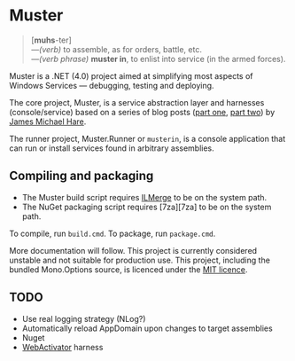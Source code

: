 # Muster
> [**muhs**-ter]  
> &mdash;_(verb)_ to assemble, as for orders, battle, etc.  
> &mdash;_(verb phrase)_ **muster in**, to enlist into service (in the armed forces).

Muster is a .NET (4.0) project aimed at simplifying most aspects of Windows Services &mdash; debugging, testing and deploying.

The core project, Muster, is a service abstraction layer and harnesses (console/service) based on a series of blog posts ([part one][p1], [part two][p2]) by [James Michael Hare][blog].

[p1]: http://geekswithblogs.net/BlackRabbitCoder/archive/2010/09/23/c-windows-services-1-of-2-creating-a-debuggable-windows.aspx 
[p2]:http://geekswithblogs.net/BlackRabbitCoder/archive/2010/10/07/c-windows-services-2-of-2-self-installing-windows-service-template.aspx 
[blog]: http://geekswithblogs.net/BlackRabbitCoder/Default.aspx 

The runner project, Muster.Runner or `musterin`, is a console application that can run or install services found in arbitrary assemblies.

## Compiling and packaging
* The Muster build script requires [ILMerge][ilmerge] to be on the system path.
* The NuGet packaging script requires [7za][7za] to be on the system path.

To compile, run `build.cmd`. To package, run `package.cmd`.

More documentation will follow. This project is currently considered unstable and not suitable for production use. This project, including the bundled Mono.Options source, is licenced under the [MIT licence][mit].

[ilmerge]: http://research.microsoft.com/en-us/people/mbarnett/ilmerge.aspx
[mit]: http://www.opensource.org/licenses/mit-license.html

## TODO
* Use real logging strategy (NLog?)
* Automatically reload AppDomain upon changes to target assemblies
* Nuget
* [WebActivator](https://bitbucket.org/davidebbo/webactivator/overview) harness
